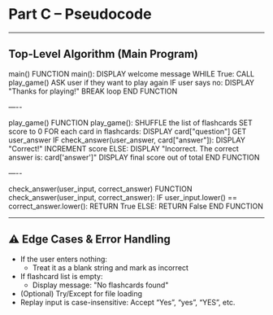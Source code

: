 # Part C – Pseudocode

---

## Top-Level Algorithm (Main Program)

main()
FUNCTION main():
    DISPLAY welcome message
    WHILE True:
        CALL play_game()
        ASK user if they want to play again
        IF user says no:
            DISPLAY "Thanks for playing!"
            BREAK loop
END FUNCTION

—--

play_game()
FUNCTION play_game():
    SHUFFLE the list of flashcards
    SET score to 0
    FOR each card in flashcards:
        DISPLAY card["question"]
        GET user_answer
        IF check_answer(user_answer, card["answer"]):
            DISPLAY "Correct!"
            INCREMENT score
        ELSE:
            DISPLAY "Incorrect. The correct answer is: card['answer']"
    DISPLAY final score out of total
END FUNCTION

—-- 

check_answer(user_input, correct_answer)
FUNCTION check_answer(user_input, correct_answer):
    IF user_input.lower() == correct_answer.lower():
        RETURN True
  ELSE:
        RETURN False
END FUNCTION

---

## ⚠️ Edge Cases & Error Handling

- If the user enters nothing:
  - Treat it as a blank string and mark as incorrect
- If flashcard list is empty:
  - Display message: "No flashcards found"
- (Optional) Try/Except for file loading
- Replay input is case-insensitive: Accept “Yes”, “yes”, “YES”, etc.
